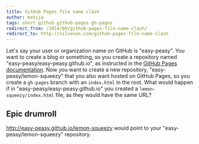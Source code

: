 ```yaml
---
title: GitHub Pages file name clash
author: matija
tags: short github github-pages gh-pages
redirect_from: /2014/09/github-pages-file-name-clash/
redirect_to: http://silvenon.com/github-pages-file-name-clash
---
```


Let's say your user or organization name on GitHub is "easy-peasy". You want to
create a blog or something, so you create a repository named
"easy-peasy/easy-peasy.github.io", as instructed in the [GitHub Pages
documentation][github-pages]. Now you want to create a new repository,
"easy-peasy/lemon-squeezy" that you also want hosted on GitHub Pages, so you
create a `gh-pages` branch with an `index.html` in the root. What would happen
if in "easy-peasy/easy-peasy.github.io" you created a `lemon-squeezy/index.html`
file, as they would have the same URL?

## Epic drumroll

http://easy-peasy.github.io/lemon-squeezy would point to your
"easy-peasy/lemon-squeezy" repository.

[github-pages]: https://help.github.com/articles/user-organization-and-project-pages
